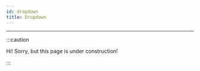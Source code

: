 ```yaml
---
id: dropdown
title: Dropdown
---
```


---------------

:::caution

Hi! Sorry, but this page is under construction!

:::